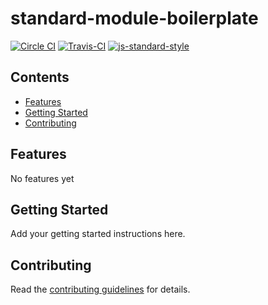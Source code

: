 # standard-module-boilerplate

[![Circle CI](https://circleci.com/gh/gaboesquivel/standard-module-boilerplate/tree/master.svg?style=svg)](https://circleci.com/gh/gaboesquivel/standard-module-boilerplate/tree/master)
[![Travis-CI](https://travis-ci.org/gaboesquivel/standard-module-boilerplate.svg)](https://travis-ci.org/gaboesquivel/standard-module-boilerplate)
[![js-standard-style](https://img.shields.io/badge/code%20style-standard-brightgreen.svg)](http://standardjs.com/)


<!-- START doctoc generated TOC please keep comment here to allow auto update -->
<!-- DON'T EDIT THIS SECTION, INSTEAD RE-RUN doctoc TO UPDATE -->
## Contents

- [Features](#features)
- [Getting Started](#getting-started)
- [Contributing](#contributing)

<!-- END doctoc generated TOC please keep comment here to allow auto update -->



## Features

No features yet

## Getting Started

Add your getting started instructions here.

## Contributing

Read the [contributing guidelines](CONTRIBUTING.md) for details.
